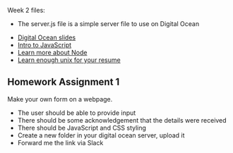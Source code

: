 
Week 2 files:
<ul>
<li>The server.js file is a simple server file to use on Digital Ocean</li>
</ul>

<ul>
<li><a href="https://docs.google.com/presentation/d/1m9d10sPCetznteG4g8kfo4rjr2xW5Knkh4x2u_3gdj8/edit">Digital Ocean slides</a></li>
<li><a href="http://104.131.210.180:8080/index.html">Intro to JavaScript</a></li>
<li><a href="http://www.nodebeginner.org">Learn more about Node</a> </li>
<li><a href="https://www.wired.com/2010/02/learn_enough_unix_for_your_resume/">Learn enough unix for your resume</a> </li>
</ul>

<h2>Homework Assignment 1</h2>
Make your own form on a webpage.
<ul>
<li>The user should be able to provide input</li>
<li>There should be some acknowledgement that the details were received</li>
<li>There should be JavaScript and CSS styling</li>
<li>Create a new folder in your digital ocean server, upload it</li>
<Add the server.js folder and change the port</li>
<li>Forward me the link via Slack</li>
<ul>

